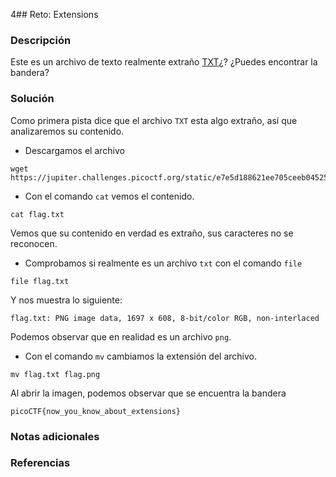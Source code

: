 4## Reto: Extensions
### Descripción
Este es un archivo de texto realmente extraño [TXT](https://jupiter.challenges.picoctf.org/static/e7e5d188621ee705ceeb0452525412ef/flag.txt)¿? ¿Puedes encontrar la bandera?
### Solución
Como primera pista dice que el archivo `TXT` esta algo extraño, así que analizaremos su contenido.

- Descargamos el archivo
```shell
wget https://jupiter.challenges.picoctf.org/static/e7e5d188621ee705ceeb0452525412ef/flag.txt
```
- Con el comando `cat` vemos el contenido.
```shell
cat flag.txt
```
Vemos que su contenido en verdad es extraño, sus caracteres no se reconocen.
- Comprobamos si realmente es un archivo `txt` con el comando `file`
```shell
file flag.txt
```
Y nos muestra lo siguiente:
```shell
flag.txt: PNG image data, 1697 x 608, 8-bit/color RGB, non-interlaced
```
Podemos observar que en realidad es un archivo `png`.
- Con el comando `mv` cambiamos la extensión del archivo.
```shell
mv flag.txt flag.png
```
Al abrir la imagen, podemos observar que se encuentra la bandera
```flag
picoCTF{now_you_know_about_extensions}
```

### Notas adicionales
### Referencias

